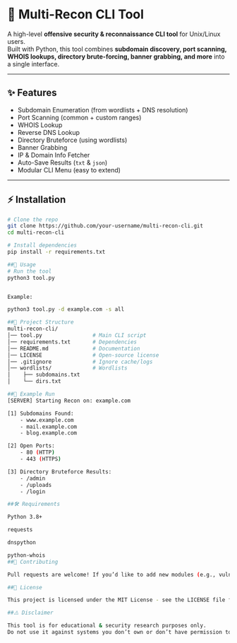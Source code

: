 # 🔎 Multi-Recon CLI Tool

A high-level **offensive security & reconnaissance CLI tool** for Unix/Linux users.  
Built with Python, this tool combines **subdomain discovery, port scanning, WHOIS lookups, directory brute-forcing, banner grabbing, and more** into a single interface.

---

## ✨ Features
- Subdomain Enumeration (from wordlists + DNS resolution)
- Port Scanning (common + custom ranges)
- WHOIS Lookup
- Reverse DNS Lookup
- Directory Bruteforce (using wordlists)
- Banner Grabbing
- IP & Domain Info Fetcher
- Auto-Save Results (`txt` & `json`)
- Modular CLI Menu (easy to extend)

---

## ⚡ Installation

```bash
# Clone the repo
git clone https://github.com/your-username/multi-recon-cli.git
cd multi-recon-cli

# Install dependencies
pip install -r requirements.txt

##🚀 Usage
# Run the tool
python3 tool.py


Example:

python3 tool.py -d example.com -s all

##📂 Project Structure
multi-recon-cli/
│── tool.py                # Main CLI script
│── requirements.txt       # Dependencies
│── README.md              # Documentation
│── LICENSE                # Open-source license
│── .gitignore             # Ignore cache/logs
│── wordlists/             # Wordlists
│    ├── subdomains.txt
│    └── dirs.txt

##📝 Example Run
[SERVER] Starting Recon on: example.com

[1] Subdomains Found:
    - www.example.com
    - mail.example.com
    - blog.example.com

[2] Open Ports:
    - 80 (HTTP)
    - 443 (HTTPS)

[3] Directory Bruteforce Results:
    - /admin
    - /uploads
    - /login

##🛠 Requirements

Python 3.8+

requests

dnspython

python-whois
##🤝 Contributing

Pull requests are welcome! If you’d like to add new modules (e.g., vulnerability scanning, exploit testing), open an issue first to discuss what you’d like to change.

##📜 License

This project is licensed under the MIT License - see the LICENSE file for details.

##⚠️ Disclaimer

This tool is for educational & security research purposes only.
Do not use it against systems you don’t own or don’t have permission to test.
